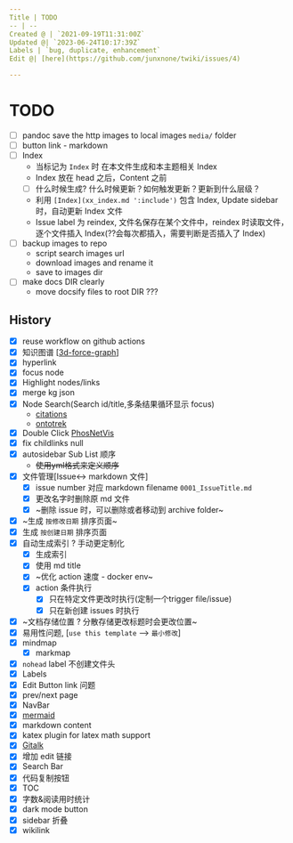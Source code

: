 ```yaml
---
Title | TODO
-- | --
Created @ | `2021-09-19T11:31:00Z`
Updated @| `2023-06-24T10:17:39Z`
Labels | `bug, duplicate, enhancement`
Edit @| [here](https://github.com/junxnone/twiki/issues/4)

---
```

# TODO

- [ ] pandoc save the http images to local images `media/` folder
- [ ] button link - markdown
- [ ] Index
  - 当标记为 `Index` 时 在本文件生成和本主题相关 Index
  - Index 放在 head 之后，Content 之前
  - [ ] 什么时候生成? 什么时候更新？如何触发更新？更新到什么层级？
  - 利用 `[Index](xx_index.md ':include')`  包含 Index, Update sidebar 时，自动更新 Index 文件
  - Issue label 为 reindex, 文件名保存在某个文件中，reindex 时读取文件，逐个文件插入 Index(??会每次都插入，需要判断是否插入了 Index)
- [ ] backup images to repo
  - script search images url
  - download images and rename it 
  - save to images dir
- [ ] make docs DIR clearly
  - move docsify files to root DIR ???


## History
- [x] reuse workflow on github actions
- [x]  知识图谱 [[3d-force-graph](https://github.com/vasturiano/3d-force-graph)]
  - [x] hyperlink
  - [x] focus node
  - [x] Highlight nodes/links 
  - [x] merge kg json
  - [x] Node Search(Search id/title,多条结果循环显示 focus) 
    - [citations](https://github.com/UoA-eResearch/citations/blob/main/index.html#L111)
    - [ontotrek](https://github.com/cidgoh/ontotrek)
  - [x] Double Click [PhosNetVis](https://github.com/GumusLab/PhosNetVis)
  - [x]  fix childlinks null
- [x] autosidebar Sub List 顺序
  - ~~使用yml格式来定义顺序~~
- [x] 文件管理[Issue<-> markdown 文件] 
  - [x] issue number 对应 markdown filename `0001_IssueTitle.md`
  - [x] 更改名字时删除原 md 文件
  - [x] ~删除 issue 时，可以删除或者移动到 archive folder~
- [x] ~生成 `按修改日期` 排序页面~
- [x] 生成 `按创建日期` 排序页面
- [x] 自动生成索引 ? 手动更定制化
  - [x] 生成索引
  - [x] 使用 md title
  - [x] ~优化 action 速度 - docker env~
  - [x] action 条件执行
    - [x] 只在特定文件更改时执行(定制一个trigger file/issue) 
    - [x] 只在新创建 issues 时执行 
- [x] ~文档存储位置 ? 分散存储更改标题时会更改位置~
- [x] 易用性问题, [`use this template` --> `最小修改`]
- [x] mindmap
  - [x] markmap
- [x] `nohead` label 不创建文件头
- [x] Labels
- [x] Edit Button link 问题
- [x] prev/next page
- [x] NavBar
- [x] [mermaid](https://github.com/Leward/mermaid-docsify)
- [x] markdown content
- [x] katex plugin for latex math support
- [x] [Gitalk](https://github.com/gitalk/gitalk/blob/master/readme-cn.md)
- [x] 增加 edit 链接
- [x] Search Bar
- [x] 代码复制按钮
- [x] TOC
- [x] 字数&阅读用时统计
- [x] dark mode button
- [x] sidebar 折叠
- [x] wikilink
